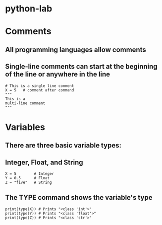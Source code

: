 # python-lab

# Comments
## All programming languages allow comments
## Single-line comments can start at the beginning of the line or anywhere in the line
```
# This is a single line comment
X = 5   # comment after command
"""
This is a
multi-line comment
"""
```

# Variables
## There are three basic variable types:
## Integer, Float, and String
```
X = 5        # Integer
Y = 0.5      # Float
Z = "five"   # String
```

## The TYPE command shows the variable's type
```
print(type(X)) # Prints "<class 'int'>"
print(type(Y)) # Prints "<class 'float'>"
print(type(Z)) # Prints "<class 'str'>"
```
